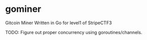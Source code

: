 gominer
=======

Gitcoin Miner Written in Go for level1 of StripeCTF3

TODO: Figure out proper concurrency using goroutines/channels.

